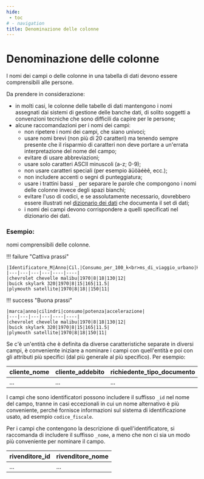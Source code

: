```yaml
---
hide:
 - toc
# - navigation
title: Denominazione delle colonne
---
```


# Denominazione delle colonne

I nomi dei campi o delle colonne in una tabella di dati devono essere comprensibili alle persone.

Da prendere in considerazione:

- in molti casi, le colonne delle tabelle di dati mantengono i nomi assegnati dai sistemi di gestione delle banche dati, di solito soggetti a convenzioni tecniche che sono difficili da capire per le persone;
- alcune raccomandazioni per i nomi dei campi:
    - non ripetere i nomi dei campi, che siano univoci;
    - usare nomi brevi (non più di 20 caratteri) ma tenendo sempre presente che il risparmio di caratteri non deve portare a un'errata interpretazione del nome del campo;
    - evitare di usare abbreviazioni;
    - usare solo caratteri ASCII minuscoli (a-z; 0-9);
    - non usare caratteri speciali (per esempio äüöàéèê, ecc.);
    - non includere accenti o segni di punteggiatura;
    - usare i trattini bassi `_` per separare le parole che compongono i nomi delle colonne invece degli spazi bianchi;
    - evitare l'uso di codici, e se assolutamente necessario, dovrebbero essere illustrati nel [dizionario dei dati](../Dizionario_dati.md) che documenta il set di dati;
    - i nomi dei campi devono corrispondere a quelli specificati nel dizionario dei dati.

### Esempio:
nomi comprensibili delle colonne.

!!! failure "Cattiva prassi"

    |Identificatore_M|Anno|Cil.|Consumo_per_100_k<br>ms_di_viaggio_urbano|HP|m/sec^2|
    |---|---|---|---|----|----|
    |chevrolet chevelle malibu|1970|8|18|130|12|
    |buick skylark 320|1970|8|15|165|11.5|
    |plymouth satellite|1970|8|18||150|11|

!!! success "Buona prassi"

    |marca|anno|cilindri|consumo|potenza|accelerazione|
    |---|---|---|---|----|----|
    |chevrolet chevelle malibu|1970|8|18|130|12|
    |buick skylark 320|1970|8|15|165|11.5|
    |plymouth satellite|1970|8|18|150|11|

Se c'è un'entità che è definita da diverse caratteristiche separate in diversi campi, è conveniente iniziare a nominare i campi con quell'entità e poi con gli attributi più specifici (dal più generale al più specifico). Per esempio:

|cliente_nome|cliente_addebito|richiedente_tipo_documento|richiedente_numero_documento|
|---|---|---|---|
| ... | ... | ... | ... |

I campi che sono identificatori possono includere il suffisso `_id` nel nome del campo, tranne in casi eccezionali in cui un nome alternativo è più conveniente, perché fornisce informazioni sul sistema di identificazione usato, ad esempio `codice_fiscale`.

Per i campi che contengono la descrizione di quell'identificatore, si raccomanda di includere il suffisso `_nome`, a meno che non ci sia un modo più conveniente per nominare il campo.

|rivenditore_id|rivenditore_nome|
|---|---|
| ... | ... |

